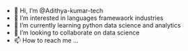 - 👋 Hi, I’m @Adithya-kumar-tech
- 👀 I’m interested in languages framewaork industries
- 🌱 I’m currently learning python data science and analytics
- 💞️ I’m looking to collaborate on data science  
- 📫 How to reach me ...

<!---
Adithya-kumar-tech/Adithya-kumar-tech is a ✨ special ✨ repository because its `README.md` (this file) appears on your GitHub profile.
You can click the Preview link to take a look at your changes.
--->
